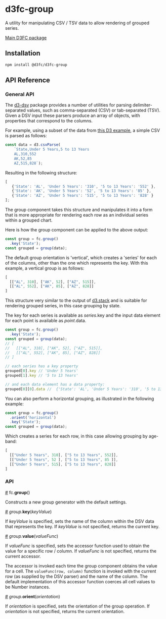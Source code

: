 # d3fc-group

A utility for manipulating CSV / TSV data to allow rendering of grouped series.

[Main D3FC package](https://github.com/d3fc/d3fc)

## Installation

```bash
npm install @d3fc/d3fc-group
```

## API Reference

### General API

The [d3-dsv](https://github.com/d3/d3-dsv) package provides a number of utilities for parsing delimiter-separated values, such as comma-separated (CSV) or tab-separated (TSV). Given a DSV input these parsers produce an array of objects, with properties that correspond to the columns.

For example, using a subset of the data from [this D3 example](https://bl.ocks.org/mbostock/3887051), a simple CSV is parsed as follows:

```javascript
const data = d3.csvParse(
    `State,Under 5 Years,5 to 13 Years
    AL,310,552
    AK,52,85
    AZ,515,828`);
```

Resulting in the following structure:

```javascript
[
   {'State': 'AL', 'Under 5 Years': '310', '5 to 13 Years': '552' },
   {'State': 'AK', 'Under 5 Years': '52', '5 to 13 Years': '85' },
   {'State': 'AZ', 'Under 5 Years': '515', '5 to 13 Years': '828' }
];
```

The group component takes this structure and manipulates it into a form that is more appropriate for rendering each row as an individual series within a grouped chart.

Here is how the group component can be applied to the above output:

```javascript
const group = fc.group()
  .key('State');
const grouped = group(data);
```

The default group orientation is 'vertical', which creates a 'series' for each of the columns, other than the one which represents the key. With this example, a vertical group is as follows:

```javascript
[
  [["AL", 310], ["AK", 52], ["AZ", 515]],
  [["AL", 552], ["AK", 85], ["AZ", 828]]
]
```

This structure very similar to the output of [d3.stack](https://github.com/d3/d3-shape#stacks) and is suitable for rendering grouped series, in this case grouping by state.

The key for each series is available as *series*.key and the input data element for each point is available as *point*.data.

```javascript
const group = fc.group()
  .key('State');
const grouped = group(data);
// [
//   [["AL", 310], ["AK", 52], ["AZ", 515]],
//   [["AL", 552], ["AK", 85], ["AZ", 828]]
// ]

// each series has a key property
grouped[0].key // 'Under 5 Years'
grouped[1].key // '5 to 13 Years'

// and each data element has a data property:
grouped[0][0].data //  {'State': 'AL', 'Under 5 Years': '310', '5 to 13 Years': '552' }
```

You can also perform a horizontal grouping, as illustrated in the following example:

```javascript
const group = fc.group()
  .orient('horizontal')
  .key('State');
const grouped = group(data);
```

Which creates a series for each row, in this case allowing grouping by age-band:

```javascript
[
  [["Under 5 Years", 310], ["5 to 13 Years", 552]],
  [["Under 5 Years", 52 ], ["5 to 13 Years", 85 ]],
  [["Under 5 Years", 515], ["5 to 13 Years", 828]]
]
```


### API

<a name="group" href="#group">#</a> fc.**group**()

Constructs a new group generator with the default settings.

<a name="group_key" href="#group_key">#</a> *group*.**key**(*keyValue*)

If *keyValue* is specified, sets the name of the column within the DSV data that represents the key. If *keyValue* is not specified, returns the current key.

<a name="group_value" href="#group_value">#</a> *group*.**value**(*valueFunc*)

If *valueFunc* is specified, sets the accessor function used to obtain the value for a specific row / column. If *valueFunc* is not specified, returns the current accessor.

The accessor is invoked each time the group component obtains the value for a cell. The `valueFunc(row, column)` function is invoked with the current row (as supplied by the DSV parser) and the name of the column. The default implementation of this accessor function coerces all cell values to be Number instances.

<a name="group_orient" href="#group_orient">#</a> *group*.**orient**(*orientation*)

If *orientation* is specified, sets the orientation of the group operation. If *orientation* is not specified, returns the current orientation.
